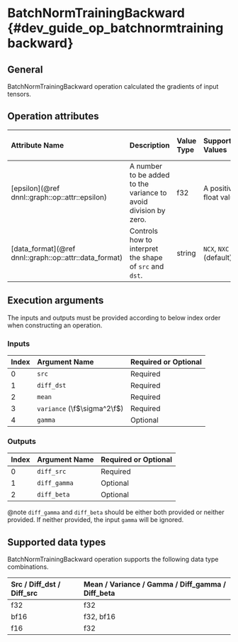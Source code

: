 BatchNormTrainingBackward {#dev_guide_op_batchnormtrainingbackward}
===================================================================

## General

BatchNormTrainingBackward operation calculated the gradients of input tensors.

## Operation attributes

| Attribute Name                                         | Description                                                     | Value Type | Supported Values       | Required or Optional |
|:-------------------------------------------------------|:----------------------------------------------------------------|:-----------|:-----------------------|:---------------------|
| [epsilon](@ref dnnl::graph::op::attr::epsilon)         | A number to be added to the variance to avoid division by zero. | f32        | A positive float value | Required             |
| [data_format](@ref dnnl::graph::op::attr::data_format) | Controls how to interpret the shape of `src` and `dst`.         | string     |`NCX`, `NXC` (default)  | Optional             |

## Execution arguments

The inputs and outputs must be provided according to below index order when
constructing an operation.

### Inputs

| Index | Argument Name               | Required or Optional |
|:------|:----------------------------|:---------------------|
| 0     | `src`                       | Required             |
| 1     | `diff_dst`                  | Required             |
| 2     | `mean`                      | Required             |
| 3     | `variance` (\f$\sigma^2\f$) | Required             |
| 4     | `gamma`                     | Optional             |

### Outputs

| Index | Argument Name | Required or Optional |
|:------|:--------------|:---------------------|
| 0     | `diff_src`    | Required             |
| 1     | `diff_gamma`  | Optional             |
| 2     | `diff_beta`   | Optional             |

@note `diff_gamma` and `diff_beta` should be either both provided or neither
provided. If neither provided, the input `gamma` will be ignored.

## Supported data types

BatchNormTrainingBackward operation supports the following data type
combinations.

| Src / Diff_dst / Diff_src | Mean / Variance / Gamma / Diff_gamma / Diff_beta |
|:--------------------------|:-------------------------------------------------|
| f32                       | f32                                              |
| bf16                      | f32, bf16                                        |
| f16                       | f32                                              |
